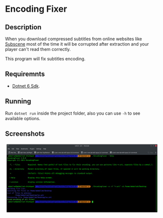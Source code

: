 # Encoding Fixer
## Description
When you download compressed subtitles from online websites like [Subscene](https://subscene.com/) most of the time it will be corrupted after extraction and your player can't read them correctly.

This program will fix subtitles encoding.


## Requiremnts
- [Dotnet 6 Sdk](https://dotnet.microsoft.com/download/dotnet/6.0).


## Running
Run `dotnet run` inside the project folder, also you can use `-h` to see available options.


## Screenshots
![Show case](https://raw.githubusercontent.com/Abdallah-Darwish/EncodingFixer/master/Showcase.png)
